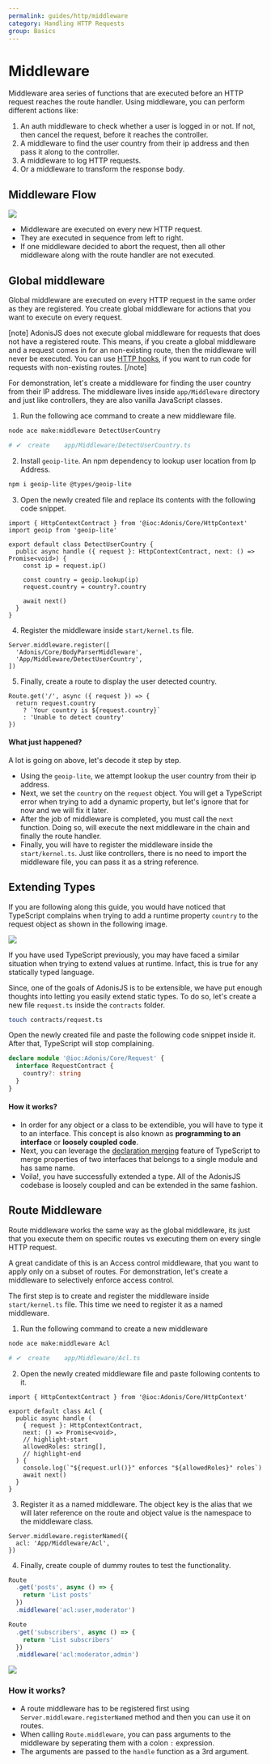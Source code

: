 ```yaml
---
permalink: guides/http/middleware
category: Handling HTTP Requests
group: Basics
---
```


# Middleware
Middleware area series of functions that are executed before an HTTP request reaches the route handler. Using middleware, you can perform different actions like:

1. An auth middleware to check whether a user is logged in or not. If not, then cancel the request, before it reaches the controller.
2. A middleware to find the user country from their ip address and then pass it along to the controller.
3. A middleware to log HTTP requests.
4. Or a middleware to transform the response body.

## Middleware Flow

![](https://res.cloudinary.com/adonis-js/image/upload/q_100/v1582969262/adonisjs.com/http-middleware_wvb8mg.png)

- Middleware are executed on every new HTTP request.
- They are executed in sequence from left to right. 
- If one middleware decided to abort the request, then all other middleware along with the route handler are not executed.

## Global middleware
Global middleware are executed on every HTTP request in the same order as they are registered. You create global middleware for actions that you want to execute on every request.

[note]
AdonisJS does not execute global middleware for requests that does not have a registered route. This means, if you create a global middleware and a request comes in for an non-existing route, then the middleware will never be executed. You can use [HTTP hooks](http-hooks), if you want to run code for requests with non-existing routes.
[/note]

For demonstration, let's create a middleware for finding the user country from their IP address. The middleware lives inside `app/Middleware` directory and just like controllers, they are also vanilla JavaScript classes.

1. Run the following ace command to create a new middleware file.
  ```sh
  node ace make:middleware DetectUserCountry

  # ✔  create    app/Middleware/DetectUserCountry.ts
  ```

2. Install `geoip-lite`. An npm dependency to lookup user location from Ip Address.
  ```sh
  npm i geoip-lite @types/geoip-lite
  ```

3. Open the newly created file and replace its contents with the following code snippet.
  ```ts{}{app/Middleware/DetectUserCountry.ts}
  import { HttpContextContract } from '@ioc:Adonis/Core/HttpContext'
  import geoip from 'geoip-lite'

  export default class DetectUserCountry {
    public async handle ({ request }: HttpContextContract, next: () => Promise<void>) {
      const ip = request.ip()

      const country = geoip.lookup(ip)
      request.country = country?.country
      
      await next()
    }
  }
  ```

4. Register the middleware inside `start/kernel.ts` file.
  ```ts{3}{start/kernel.ts}
  Server.middleware.register([
    'Adonis/Core/BodyParserMiddleware',
    'App/Middleware/DetectUserCountry',
  ])
  ```

5. Finally, create a route to display the user detected country.
  ```ts{}{start/routes.ts}
  Route.get('/', async ({ request }) => {
    return request.country
      ? `Your country is ${request.country}`
      : 'Unable to detect country'
  })
  ```

#### What just happened?
A lot is going on above, let's decode it step by step.

- Using the `geoip-lite`, we attempt lookup the user country from their ip address.
- Next, we set the `country` on the `request` object. You will get a TypeScript error when trying to add a dynamic property, but let's ignore that for now and we will fix it later.
- After the job of middleware is completed, you must call the `next` function. Doing so, will execute the next middleware in the chain and finally the route handler.
- Finally, you will have to register the middleware inside the `start/kernel.ts`. Just like controllers, there is no need to import the middleware file, you can pass it as a string reference.

## Extending Types
If you are following along this guide, you would have noticed that TypeScript complains when trying to add a runtime property `country` to the request object as shown in the following image.

![](https://res.cloudinary.com/adonis-js/image/upload/q_100/v1582462569/adonisjs.com/TypeScript-request-extend-complain.png)

If you have used TypeScript previously, you may have faced a similar situation when trying to extend values at runtime. Infact, this is true for any statically typed language.

Since, one of the goals of AdonisJS is to be extensible, we have put enough thoughts into letting you easily extend static types. To do so, let's create a new file `request.ts` inside the `contracts` folder.

```sh
touch contracts/request.ts
```

Open the newly created file and paste the following code snippet inside it. After that, TypeScript will stop complaining.

```ts
declare module '@ioc:Adonis/Core/Request' {
  interface RequestContract {
    country?: string
  }
}
```

#### How it works?

- In order for any object or a class to be extendible, you will have to type it to an interface. This concept is also known as **programming to an interface** or **loosely coupled code**.
- Next, you can leverage the [declaration merging](https://www.typescriptlang.org/docs/handbook/declaration-merging.html) feature of TypeScript to merge properties of two interfaces that belongs to a single module and has same name.
- Voila!, you have successfully extended a type. All of the AdonisJS codebase is loosely coupled and can be extended in the same fashion.

## Route Middleware
Route middleware works the same way as the global middleware, its just that you execute them on specific routes vs executing them on every single HTTP request.

A great candidate of this is an Access control middleware, that you want to apply only on a subset of routes. For demonstration, let's create a middleware to selectively enforce access control.

The first step is to create and register the middleware inside `start/kernel.ts` file. This time we need to register it as a named middleware.

1. Run the following command to create a new middleware
  ```sh
  node ace make:middleware Acl

  # ✔  create    app/Middleware/Acl.ts
  ```

2. Open the newly created middleware file and paste following contents to it.
  ```ts{}{app/Middleware/Acl.ts}
  import { HttpContextContract } from '@ioc:Adonis/Core/HttpContext'

  export default class Acl {
    public async handle (
      { request }: HttpContextContract,
      next: () => Promise<void>,
      // highlight-start
      allowedRoles: string[],
      // highlight-end
    ) {
      console.log(`"${request.url()}" enforces "${allowedRoles}" roles`)
      await next()
    }
  }
  ```

3. Register it as a named middleware. The object key is the alias that we will later reference on the route and object value is the namespace to the middleware class.
  ```ts{}{start/kernel.ts}
  Server.middleware.registerNamed({
    acl: 'App/Middleware/Acl',
  })
  ```

4. Finally, create couple of dummy routes to test the functionality.
  ```ts
  Route
    .get('posts', async () => {
      return 'List posts'
    })
    .middleware('acl:user,moderator')

  Route
    .get('subscribers', async () => {
      return 'List subscribers'
    })
    .middleware('acl:moderator,admin')
  ```

![](https://res.cloudinary.com/adonis-js/image/upload/q_100/v1582467510/adonisjs.com/route-named-middleware.gif)

### How it works?

- A route middleware has to be registered first using `Server.middleware.registerNamed` method and then you can use it on routes.
- When calling `Route.middleware`, you can pass arguments to the middleware by seperating them with a colon `:` expression.
- The arguments are passed to the `handle` function as a 3rd argument.
